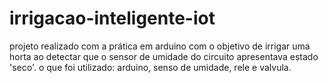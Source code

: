 # irrigacao-inteligente-iot
projeto realizado com a prática em arduino com o objetivo de irrigar uma horta ao detectar que o sensor de umidade do circuito apresentava estado 'seco'.
o que foi utilizado: arduino, senso de umidade, rele e valvula.
